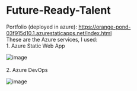 # Future-Ready-Talent

Portfolio (deployed in azure): https://orange-pond-03f915d10.1.azurestaticapps.net/index.html
<br/>
These are the Azure services, I used:
<br/>1. Azure Static Web App

![image](https://user-images.githubusercontent.com/70309244/174634392-1ea1cef5-ce59-4327-a195-ad27a8c0c8ba.png)
<br/><br/>
2. Azure DevOps

![image](https://user-images.githubusercontent.com/70309244/175241597-7ba48303-e97a-478d-9945-57f9a192b96a.png)
